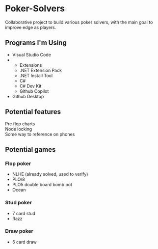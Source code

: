 # Poker-Solvers
Collaborative project to build various poker solvers, with the main goal to improve edge as players.  

## Programs I'm Using
- Visual Studio Code
- - Extensions
  - .NET Extension Pack
  - .NET Install Tool
  - C#
  - C# Dev Kit
  - Github Copilot
- Github Desktop

## Potential features
Pre flop charts  
Node locking  
Some way to reference on phones  

## Potential games
### Flop poker  
- NLHE (already solved, used to verify)  
- PLO/8  
- PLO5 double board bomb pot  
- Ocean  
### Stud poker  
- 7 card stud  
- Razz  
### Draw poker  
- 5 card draw  

